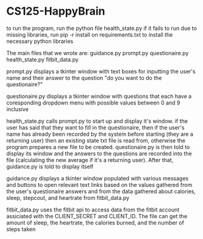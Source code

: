 # CS125-HappyBrain

to run the program, run the python file health_state.py
if it fails to run due to missing libraries, run pip -r install on requirements.txt to install the necessary python libraries

The main files that we wrote are:
guidance.py
prompt.py
questionaire.py
health_state.py
fitbit_data.py

prompt.py displays a tkinter window with text boxes for inputting the user's name and their answer to the question "do you want to do the questionaire?"

questionaire.py displays a tkinter window with questions that each have a coresponding dropdown menu with possible values between 0 and 9 inclusive

health_state.py calls prompt.py to start up and display it's window.  if the user has said that they want to fill in the questionaire, then if the user's name has already been recorded by the system before starting (they are a returning user) then an existing state txt file is read from, otherwise the program prepares a new file to be created.  questionaire.py is then told to display its window and the answers to the questions are recorded into the file (calculating the new average if it's a returning user).  After that, guidance.py is told to display itself

guidance.py displays a tkinter window populated with various messages and buttons to open relevant text links based on the values gathered from the user's questionaire answers and from the data gathered about calories, sleep, stepcout, and heartrate from fitbit_data.py

fitbit_data.py uses the fitbit api to access data from the fitbit account assiciated with the CLIENT_SECRET and CLIENT_ID. The file can get the amount of sleep, the heartrate, the calories burned, and the number of steps taken
